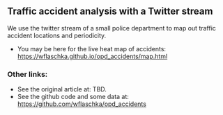 ## Traffic accident analysis with a Twitter stream

We use the twitter stream of a small police department to map out traffic accident locations and periodicity.

* You may be here for the live heat map of accidents: https://wflaschka.github.io/opd_accidents/map.html

### Other links: 

* See the original article at: TBD.
* See the github code and some data at: https://github.com/wflaschka/opd_accidents

